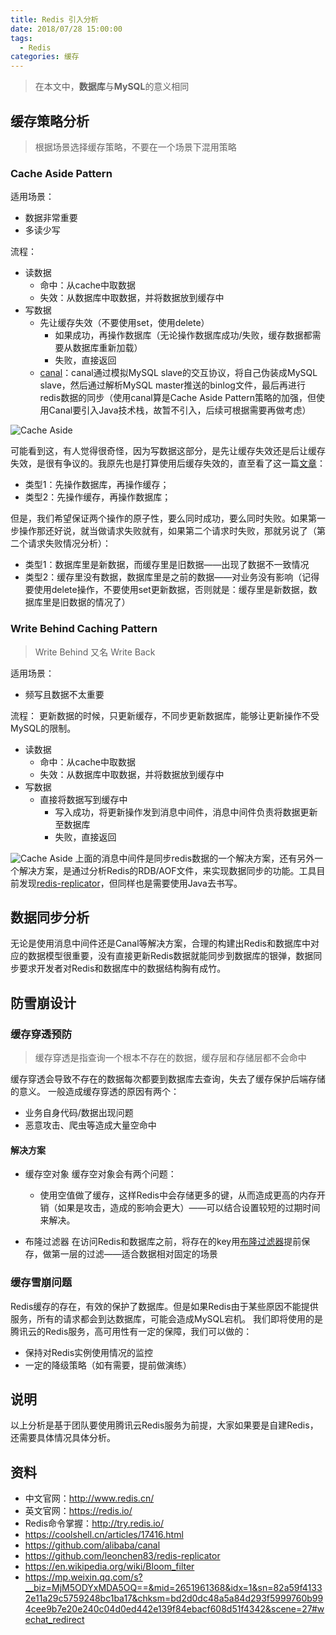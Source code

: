 ```yaml
---
title: Redis 引入分析
date: 2018/07/28 15:00:00
tags:
  - Redis
categories: 缓存
---
```


> 在本文中，**数据库**与**MySQL**的意义相同

## 缓存策略分析
> 根据场景选择缓存策略，不要在一个场景下混用策略

### Cache Aside Pattern
适用场景：
- 数据非常重要
- 多读少写

<!-- more -->

流程：
- 读数据
	- 命中：从cache中取数据
	- 失效：从数据库中取数据，并将数据放到缓存中
- 写数据
	- 先让缓存失效（不要使用set，使用delete）
		- 如果成功，再操作数据库（无论操作数据库成功/失败，缓存数据都需要从数据库重新加载）
		- 失败，直接返回
	- [canal](https://github.com/alibaba/canal)：canal通过模拟MySQL slave的交互协议，将自己伪装成MySQL slave，然后通过解析MySQL master推送的binlog文件，最后再进行redis数据的同步（使用canal算是Cache Aside Pattern策略的加强，但使用Canal要引入Java技术栈，故暂不引入，后续可根据需要再做考虑）

![Cache Aside](https://img.ryoma.top/Redis/cache_aside_1.png)

可能看到这，有人觉得很奇怪，因为写数据这部分，是先让缓存失效还是后让缓存失效，是很有争议的。我原先也是打算使用后缓存失效的，直至看了这一篇[文章](https://mp.weixin.qq.com/s?__biz=MjM5ODYxMDA5OQ==&mid=2651961341&idx=1&sn=e27916b8e96bd771c72c055f1f53e5be&chksm=bd2d02218a5a8b37ecffd78d20b65501645ac07c7ba2eb65b7e501a3eb9de023febe63bfdb36&scene=21#wechat_redirect)：
- 类型1：先操作数据库，再操作缓存；
- 类型2：先操作缓存，再操作数据库；

但是，我们希望保证两个操作的原子性，要么同时成功，要么同时失败。如果第一步操作那还好说，就当做请求失败就有，如果第二个请求时失败，那就另说了（第二个请求失败情况分析）：
- 类型1：数据库里是新数据，而缓存里是旧数据——出现了数据不一致情况
- 类型2：缓存里没有数据，数据库里是之前的数据——对业务没有影响（记得要使用delete操作，不要使用set更新数据，否则就是：缓存里是新数据，数据库里是旧数据的情况了）

### Write Behind Caching Pattern
> Write Behind 又名 Write Back

适用场景：
- 频写且数据不太重要

流程：
更新数据的时候，只更新缓存，不同步更新数据库，能够让更新操作不受MySQL的限制。

- 读数据
	- 命中：从cache中取数据
	- 失效：从数据库中取数据，并将数据放到缓存中
- 写数据
	- 直接将数据写到缓存中
		- 写入成功，将更新操作发到消息中间件，消息中间件负责将数据更新至数据库
		- 失败，直接返回

![Cache Aside](https://img.ryoma.top/Redis/write_back.png)
上面的消息中间件是同步redis数据的一个解决方案，还有另外一个解决方案，是通过分析Redis的RDB/AOF文件，来实现数据同步的功能。工具目前发现[redis-replicator](https://github.com/leonchen83/redis-replicator)，但同样也是需要使用Java去书写。

## 数据同步分析
无论是使用消息中间件还是Canal等解决方案，合理的构建出Redis和数据库中对应的数据模型很重要，没有直接更新Redis数据就能同步到数据库的银弹，数据同步要求开发者对Redis和数据库中的数据结构胸有成竹。

## 防雪崩设计
### 缓存穿透预防
> 缓存穿透是指查询一个根本不存在的数据，缓存层和存储层都不会命中

缓存穿透会导致不存在的数据每次都要到数据库去查询，失去了缓存保护后端存储的意义。
一般造成缓存穿透的原因有两个：
- 业务自身代码/数据出现问题
- 恶意攻击、爬虫等造成大量空命中

#### 解决方案
- 缓存空对象
缓存空对象会有两个问题：
	- 使用空值做了缓存，这样Redis中会存储更多的键，从而造成更高的内存开销（如果是攻击，造成的影响会更大）——可以结合设置较短的过期时间来解决。

- 布隆过滤器
在访问Redis和数据库之前，将存在的key用[布隆过滤器](https://en.wikipedia.org/wiki/Bloom_filter)提前保存，做第一层的过滤——适合数据相对固定的场景

### 缓存雪崩问题
Redis缓存的存在，有效的保护了数据库。但是如果Redis由于某些原因不能提供服务，所有的请求都会到达数据库，可能会造成MySQL宕机。
我们即将使用的是腾讯云的Redis服务，高可用性有一定的保障，我们可以做的：
- 保持对Redis实例使用情况的监控
- 一定的降级策略（如有需要，提前做演练）

## 说明
以上分析是基于团队要使用腾讯云Redis服务为前提，大家如果要是自建Redis，还需要具体情况具体分析。

## 资料
- 中文官网：http://www.redis.cn/
- 英文官网：https://redis.io/
- Redis命令掌握：http://try.redis.io/
- https://coolshell.cn/articles/17416.html
- https://github.com/alibaba/canal
- https://github.com/leonchen83/redis-replicator
- https://en.wikipedia.org/wiki/Bloom_filter
- https://mp.weixin.qq.com/s?__biz=MjM5ODYxMDA5OQ==&mid=2651961368&idx=1&sn=82a59f41332e11a29c5759248bc1ba17&chksm=bd2d0dc48a5a84d293f5999760b994cee9b7e20e240c04d0ed442e139f84ebacf608d51f4342&scene=27#wechat_redirect